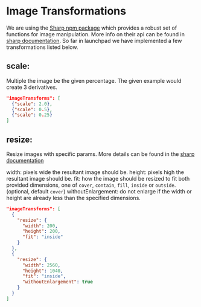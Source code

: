 # Image Transformations

We are using the [Sharp npm package](https://www.npmjs.com/package/sharp) which provides a robust set of functions for image manipulation. More info on their api can be found in [sharp documentation](https://sharp.pixelplumbing.com/api-constructor). So far in launchpad we have implemented a few transformations listed below.

## scale:

Multiple the image be the given percentage. The given example would create 3 derivatives.

```json
"imageTransforms": [
  {"scale": 2.0},
  {"scale": 0.5},
  {"scale": 0.25}
]
```

## resize:

Resize images with specific params. More details can be found in the [sharp documentation](https://sharp.pixelplumbing.com/api-constructor)

width: pixels wide the resultant image should be.
height: pixels high the resultant image should be.
fit: how the image should be resized to fit both provided dimensions, one of `cover`, `contain`, `fill`, `inside` or `outside`. (optional, default `cover`)
withoutEnlargement: do not enlarge if the width or height are already less than the specified dimensions.

```json
"imageTransforms": [
  {
    "resize": {
      "width": 200,
      "height": 200,
      "fit": "inside"
    }
  },
  {
    "resize": {
      "width": 2560,
      "height": 1040,
      "fit": "inside",
      "withoutEnlargement": true
    }
  }
]
```
